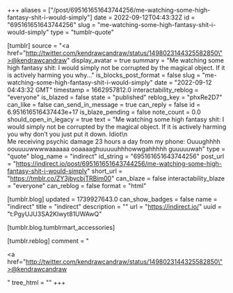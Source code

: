 +++
aliases = ["/post/695161651643744256/me-watching-some-high-fantasy-shit-i-would-simply"]
date = 2022-09-12T04:43:32Z
id = "695161651643744256"
slug = "me-watching-some-high-fantasy-shit-i-would-simply"
type = "tumblr-quote"

[tumblr]
source = "<a href=\"http://twitter.com/kendrawcandraw/status/1498023144325582850\">@kendrawcandraw</a>"
display_avatar = true
summary = "Me watching some high fantasy shit: I would simply not be corrupted by the magical object. If it is actively harming you why..."
is_blocks_post_format = false
slug = "me-watching-some-high-fantasy-shit-i-would-simply"
date = "2022-09-12 04:43:32 GMT"
timestamp = 1662957812.0
interactability_reblog = "everyone"
is_blazed = false
state = "published"
reblog_key = "phxRe2D7"
can_like = false
can_send_in_message = true
can_reply = false
id = 6.951616516437443e+17
is_blaze_pending = false
note_count = 0.0
should_open_in_legacy = true
text = "Me watching some high fantasy shit: I would simply not be corrupted by the magical object. If it is actively harming you why don’t you just put it down. Idiot\n<br/>Me receiving psychic damage 23 hours a day from my phone: Ouuughhhh oouuuuwwwwaaaaaa ooaaaaghuuuuuhhhowwgahhhhh guuuuuwah"
type = "quote"
blog_name = "indirect"
id_string = "695161651643744256"
post_url = "https://indirect.io/post/695161651643744256/me-watching-some-high-fantasy-shit-i-would-simply"
short_url = "https://tmblr.co/ZY3jbycbjTRBim00"
can_blaze = false
interactability_blaze = "everyone"
can_reblog = false
format = "html"

[tumblr.blog]
updated = 1739927643.0
can_show_badges = false
name = "indirect"
title = "indirect"
description = ""
url = "https://indirect.io/"
uuid = "t:PgyUJU3SA2Klwyt81UWAwQ"

[tumblr.blog.tumblrmart_accessories]

[tumblr.reblog]
comment = "<p><a href=\"http://twitter.com/kendrawcandraw/status/1498023144325582850\">@kendrawcandraw</a></p>"
tree_html = ""
+++
